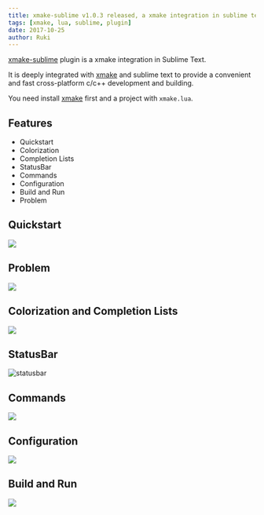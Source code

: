 ```yaml
---
title: xmake-sublime v1.0.3 released, a xmake integration in sublime text
tags: [xmake, lua, sublime, plugin]
date: 2017-10-25
author: Ruki
---
```


[xmake-sublime](https://github.com/xmake-io/xmake-sublime) plugin is a xmake integration in Sublime Text.

It is deeply integrated with [xmake](https://github.com/xmake-io/xmake) and sublime text to provide a convenient and fast cross-platform c/c++ development and building.

You need install [xmake](https://github.com/xmake-io/xmake) first and a project with `xmake.lua`.

## Features

* Quickstart
* Colorization
* Completion Lists
* StatusBar
* Commands
* Configuration
* Build and Run
* Problem

## Quickstart

<img src="/assets/img/posts/xmake/xmake-sublime-quickstart.gif">









 
## Problem

<img src="/assets/img/posts/xmake/xmake-sublime-problem.gif">

## Colorization and Completion Lists

<img src="/assets/img/posts/xmake/xmake-sublime-completion.gif">

## StatusBar

![statusbar](/assets/img/posts/xmake/xmake-sublime-statusbar.png)
 
## Commands

<img src="/assets/img/posts/xmake/xmake-sublime-commands.png">
 
## Configuration

<img src="/assets/img/posts/xmake/xmake-sublime-configuration.gif">
 
## Build and Run

<img src="/assets/img/posts/xmake/xmake-sublime-build_run.gif">
  